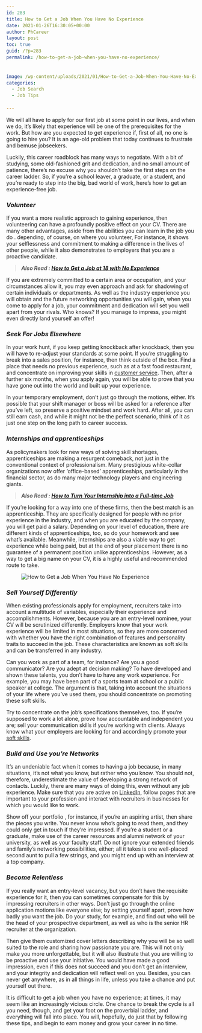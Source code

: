 ```yaml
---
id: 283
title: How to Get a Job When You Have No Experience
date: 2021-01-26T16:30:05+00:00
author: PhCareer
layout: post
toc: true
guid: /?p=283
permalink: /how-to-get-a-job-when-you-have-no-experience/


image: /wp-content/uploads/2021/01/How-to-Get-a-Job-When-You-Have-No-Experience-1.jpg
categories:
  - Job Search
  - Job Tips
 
---
```

We will all have to apply for our first job at some point in our lives, and when we do, it&#8217;s likely that experience will be one of the prerequisites for the work. But how are you expected to get experience if, first of all, no one is going to hire you? It is an age-old problem that today continues to frustrate and bemuse jobseekers.

Luckily, this career roadblock has many ways to negotiate. With a bit of studying, some old-fashioned grit and dedication, and no small amount of patience, there&#8217;s no excuse why you shouldn&#8217;t take the first steps on the career ladder. So, if you&#8217;re a school leaver, a graduate, or a student, and you&#8217;re ready to step into the big, bad world of work, here&#8217;s how to get an experience-free job.

### **_Volunteer_**

If you want a more realistic approach to gaining experience, then volunteering can have a profoundly positive effect on your CV. There are many other advantages, aside from the abilities you can learn in the job you do . depending, of course, on where you volunteer, For instance, it shows your selflessness and commitment to making a difference in the lives of other people, while it also demonstrates to employers that you are a proactive candidate.

<blockquote class="wp-block-quote">
  <p>
    <strong><em>Also Read : <a href="/how-to-get-a-job-at-18-with-no-experience/">How to Get a Job at 18 with No Experience</a></em></strong>
  </p>
</blockquote>

If you are extremely committed to a certain area or occupation, and your circumstances allow it, you may even approach and ask for shadowing of certain individuals or departments. As well as the industry experience you will obtain and the future networking opportunities you will gain, when you come to apply for a job, your commitment and dedication will set you well apart from your rivals. Who knows? If you manage to impress, you might even directly land yourself an offer!

### **_Seek For Jobs Elsewhere_**

In your work hunt, if you keep getting knockback after knockback, then you will have to re-adjust your standards at some point. If you&#8217;re struggling to break into a sales position, for instance, then think outside of the box. Find a place that needs no previous experience, such as at a fast food restaurant, and concentrate on improving your skills in [customer service](/signs-a-career-in-customer-service-is-for-you/). Then, after a further six months, when you apply again, you will be able to prove that you have gone out into the world and built up your experience.

In your temporary employment, don&#8217;t just go through the motions, either. It&#8217;s possible that your shift manager or boss will be asked for a reference after you&#8217;ve left, so preserve a positive mindset and work hard. After all, you can still earn cash, and while it might not be the perfect scenario, think of it as just one step on the long path to career success.

### **_Internships and apprenticeships_**

As policymakers look for new ways of solving skill shortages, apprenticeships are making a resurgent comeback, not just in the conventional context of professionalism. Many prestigious white-collar organizations now offer &#8216;office-based&#8217; apprenticeships, particularly in the financial sector, as do many major technology players and engineering giants.

<blockquote class="wp-block-quote">
  <p>
    <strong><em>Also Read : <a href="/how-to-turn-your-internship-into-a-full-time-job/">How to Turn Your Internship into a Full-time Job</a></em></strong>
  </p>
</blockquote>

If you&#8217;re looking for a way into one of these firms, then the best match is an apprenticeship. They are specifically designed for people with no prior experience in the industry, and when you are educated by the company, you will get paid a salary. Depending on your level of education, there are different kinds of apprenticeships, too, so do your homework and see what&#8217;s available. Meanwhile, internships are also a viable way to get experience while being paid, but at the end of your placement there is no guarantee of a permanent position unlike apprenticeships. However, as a way to get a big name on your CV, it is a highly useful and recommended route to take.


<figure class="wp-block-image size-large is-resized">

<img loading="lazy" src="/wp-content/uploads/2021/01/How-to-Get-a-Job-When-You-Have-No-Experience-1024x576.jpg" alt="How to Get a Job When You Have No Experience" class="wp-image-284" width="692" height="389" srcset="/wp-content/uploads/2021/01/How-to-Get-a-Job-When-You-Have-No-Experience-1024x576.jpg 1024w, /wp-content/uploads/2021/01/How-to-Get-a-Job-When-You-Have-No-Experience-300x169.jpg 300w, /wp-content/uploads/2021/01/How-to-Get-a-Job-When-You-Have-No-Experience-768x432.jpg 768w, /wp-content/uploads/2021/01/How-to-Get-a-Job-When-You-Have-No-Experience-1536x864.jpg 1536w, /wp-content/uploads/2021/01/How-to-Get-a-Job-When-You-Have-No-Experience.jpg 1600w" sizes="(max-width: 692px) 100vw, 692px" /> </figure> 

### **_Sell Yourself Differently_**

When existing professionals apply for employment, recruiters take into account a multitude of variables, especially their experience and accomplishments. However, because you are an entry-level nominee, your CV will be scrutinized differently. Employers know that your work experience will be limited in most situations, so they are more concerned with whether you have the right combination of features and personality traits to succeed in the job. These characteristics are known as soft skills and can be transferred in any industry.

Can you work as part of a team, for instance? Are you a good communicator? Are you adept at decision making? To have developed and shown these talents, you don&#8217;t have to have any work experience. For example, you may have been part of a sports team at school or a public speaker at college. The argument is that, taking into account the situations of your life where you&#8217;ve used them, you should concentrate on promoting these soft skills.

Try to concentrate on the job&#8217;s specifications themselves, too. If you&#8217;re supposed to work a lot alone, prove how accountable and independent you are; sell your communication skills if you&#8217;re working with clients. Always know what your employers are looking for and accordingly promote your [soft skills](/tips-on-how-to-improve-your-soft-skills-at-work/).

### **_Build and Use you&#8217;re Networks_**

It&#8217;s an undeniable fact when it comes to having a job because, in many situations, it&#8217;s not what you know, but rather who you know. You should not, therefore, underestimate the value of developing a strong network of contacts. Luckily, there are many ways of doing this, even without any job experience. Make sure that you are active on [LinkedIn](https://www.linkedin.com/), follow pages that are important to your profession and interact with recruiters in businesses for which you would like to work.

Show off your portfolio , for instance, if you&#8217;re an aspiring artist, then share the pieces you write. You never know who&#8217;s going to read them, and they could only get in touch if they&#8217;re impressed. If you&#8217;re a student or a graduate, make use of the career resources and alumni network of your university, as well as your faculty staff. Do not ignore your extended friends and family&#8217;s networking possibilities, either; all it takes is one well-placed second aunt to pull a few strings, and you might end up with an interview at a top company.

### **_Become Relentless_**

If you really want an entry-level vacancy, but you don&#8217;t have the requisite experience for it, then you can sometimes compensate for this by impressing recruiters in other ways. Don&#8217;t just go through the online application motions like everyone else; by setting yourself apart, prove how badly you want the job. Do your study, for example, and find out who will be the head of your prospective department, as well as who is the senior HR recruiter at the organization.

Then give them customized cover letters describing why you will be so well suited to the role and sharing how passionate you are. This will not only make you more unforgettable, but it will also illustrate that you are willing to be proactive and use your initiative. You would have made a good impression, even if this does not succeed and you don&#8217;t get an interview, and your integrity and dedication will reflect well on you. Besides, you can never get anywhere, as in all things in life, unless you take a chance and put yourself out there.

It is difficult to get a job when you have no experience; at times, it may seem like an increasingly vicious circle. One chance to break the cycle is all you need, though, and get your foot on the proverbial ladder, and everything will fall into place. You will, hopefully, do just that by following these tips, and begin to earn money and grow your career in no time.
